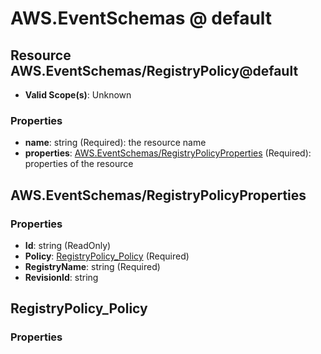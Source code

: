 # AWS.EventSchemas @ default

## Resource AWS.EventSchemas/RegistryPolicy@default
* **Valid Scope(s)**: Unknown
### Properties
* **name**: string (Required): the resource name
* **properties**: [AWS.EventSchemas/RegistryPolicyProperties](#awseventschemasregistrypolicyproperties) (Required): properties of the resource

## AWS.EventSchemas/RegistryPolicyProperties
### Properties
* **Id**: string (ReadOnly)
* **Policy**: [RegistryPolicy_Policy](#registrypolicypolicy) (Required)
* **RegistryName**: string (Required)
* **RevisionId**: string

## RegistryPolicy_Policy
### Properties

